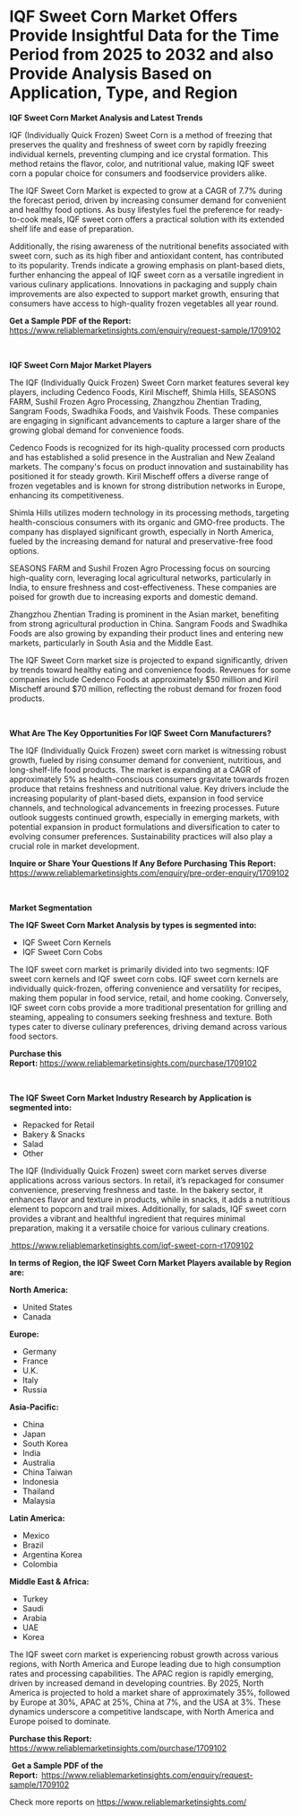 <p><h1>IQF Sweet Corn Market Offers Provide Insightful Data for the Time Period from 2025 to 2032 and also Provide Analysis Based on Application, Type, and Region</h1></p><p><strong>IQF Sweet Corn Market Analysis and Latest Trends</strong></p>
<p><p>IQF (Individually Quick Frozen) Sweet Corn is a method of freezing that preserves the quality and freshness of sweet corn by rapidly freezing individual kernels, preventing clumping and ice crystal formation. This method retains the flavor, color, and nutritional value, making IQF sweet corn a popular choice for consumers and foodservice providers alike.</p><p>The IQF Sweet Corn Market is expected to grow at a CAGR of 7.7% during the forecast period, driven by increasing consumer demand for convenient and healthy food options. As busy lifestyles fuel the preference for ready-to-cook meals, IQF sweet corn offers a practical solution with its extended shelf life and ease of preparation. </p><p>Additionally, the rising awareness of the nutritional benefits associated with sweet corn, such as its high fiber and antioxidant content, has contributed to its popularity. Trends indicate a growing emphasis on plant-based diets, further enhancing the appeal of IQF sweet corn as a versatile ingredient in various culinary applications. Innovations in packaging and supply chain improvements are also expected to support market growth, ensuring that consumers have access to high-quality frozen vegetables all year round.</p></p>
<p><strong>Get a Sample PDF of the Report:&nbsp;</strong> <a href="https://www.reliablemarketinsights.com/enquiry/request-sample/1709102?utm_campaign=2271&utm_medium=2&utm_source=Github&utm_content=ia&utm_term=28022025&utm_id=iqf-sweet-corn">https://www.reliablemarketinsights.com/enquiry/request-sample/1709102</a></p>
<p>&nbsp;</p>
<p><strong>IQF Sweet Corn Major Market Players</strong></p>
<p><p>The IQF (Individually Quick Frozen) Sweet Corn market features several key players, including Cedenco Foods, Kiril Mischeff, Shimla Hills, SEASONS FARM, Sushil Frozen Agro Processing, Zhangzhou Zhentian Trading, Sangram Foods, Swadhika Foods, and Vaishvik Foods. These companies are engaging in significant advancements to capture a larger share of the growing global demand for convenience foods.</p><p>Cedenco Foods is recognized for its high-quality processed corn products and has established a solid presence in the Australian and New Zealand markets. The company's focus on product innovation and sustainability has positioned it for steady growth. Kiril Mischeff offers a diverse range of frozen vegetables and is known for strong distribution networks in Europe, enhancing its competitiveness.</p><p>Shimla Hills utilizes modern technology in its processing methods, targeting health-conscious consumers with its organic and GMO-free products. The company has displayed significant growth, especially in North America, fueled by the increasing demand for natural and preservative-free food options.</p><p>SEASONS FARM and Sushil Frozen Agro Processing focus on sourcing high-quality corn, leveraging local agricultural networks, particularly in India, to ensure freshness and cost-effectiveness. These companies are poised for growth due to increasing exports and domestic demand.</p><p>Zhangzhou Zhentian Trading is prominent in the Asian market, benefiting from strong agricultural production in China. Sangram Foods and Swadhika Foods are also growing by expanding their product lines and entering new markets, particularly in South Asia and the Middle East.</p><p>The IQF Sweet Corn market size is projected to expand significantly, driven by trends toward healthy eating and convenience foods. Revenues for some companies include Cedenco Foods at approximately $50 million and Kiril Mischeff around $70 million, reflecting the robust demand for frozen food products.</p></p>
<p>&nbsp;</p>
<p><strong>What Are The Key Opportunities For IQF Sweet Corn Manufacturers?</strong></p>
<p><p>The IQF (Individually Quick Frozen) sweet corn market is witnessing robust growth, fueled by rising consumer demand for convenient, nutritious, and long-shelf-life food products. The market is expanding at a CAGR of approximately 5% as health-conscious consumers gravitate towards frozen produce that retains freshness and nutritional value. Key drivers include the increasing popularity of plant-based diets, expansion in food service channels, and technological advancements in freezing processes. Future outlook suggests continued growth, especially in emerging markets, with potential expansion in product formulations and diversification to cater to evolving consumer preferences. Sustainability practices will also play a crucial role in market development.</p></p>
<p><strong>Inquire or Share Your Questions If Any Before Purchasing This Report:</strong> <a href="https://www.reliablemarketinsights.com/enquiry/pre-order-enquiry/1709102?utm_campaign=2271&utm_medium=2&utm_source=Github&utm_content=ia&utm_term=28022025&utm_id=iqf-sweet-corn">https://www.reliablemarketinsights.com/enquiry/pre-order-enquiry/1709102</a></p>
<p>&nbsp;</p>
<p><strong>Market Segmentation</strong></p>
<p><strong>The IQF Sweet Corn Market Analysis by types is segmented into:</strong></p>
<p><ul><li>IQF Sweet Corn Kernels</li><li>IQF Sweet Corn Cobs</li></ul></p>
<p><p>The IQF sweet corn market is primarily divided into two segments: IQF sweet corn kernels and IQF sweet corn cobs. IQF sweet corn kernels are individually quick-frozen, offering convenience and versatility for recipes, making them popular in food service, retail, and home cooking. Conversely, IQF sweet corn cobs provide a more traditional presentation for grilling and steaming, appealing to consumers seeking freshness and texture. Both types cater to diverse culinary preferences, driving demand across various food sectors.</p></p>
<p><strong>Purchase this Report:&nbsp;</strong><a href="https://www.reliablemarketinsights.com/purchase/1709102?utm_campaign=2271&utm_medium=2&utm_source=Github&utm_content=ia&utm_term=28022025&utm_id=iqf-sweet-corn">https://www.reliablemarketinsights.com/purchase/1709102</a></p>
<p>&nbsp;</p>
<p><strong>The IQF Sweet Corn Market Industry Research by Application is segmented into:</strong></p>
<p><ul><li>Repacked for Retail</li><li>Bakery & Snacks</li><li>Salad</li><li>Other</li></ul></p>
<p><p>The IQF (Individually Quick Frozen) sweet corn market serves diverse applications across various sectors. In retail, it’s repackaged for consumer convenience, preserving freshness and taste. In the bakery sector, it enhances flavor and texture in products, while in snacks, it adds a nutritious element to popcorn and trail mixes. Additionally, for salads, IQF sweet corn provides a vibrant and healthful ingredient that requires minimal preparation, making it a versatile choice for various culinary creations.</p></p>
<p><a href="https://www.reliablemarketinsights.com/iqf-sweet-corn-r1709102?utm_campaign=2271&utm_medium=2&utm_source=Github&utm_content=ia&utm_term=28022025&utm_id=iqf-sweet-corn">&nbsp;https://www.reliablemarketinsights.com/iqf-sweet-corn-r1709102</a></p>
<p><strong>In terms of Region, the IQF Sweet Corn Market Players available by Region are:</strong></p>
<p>
    <p> <strong> North America: </strong>
        <ul>
            <li>United States</li>
            <li>Canada</li>
        </ul>
        </p> 
    <p> <strong> Europe: </strong>
        <ul>
            <li>Germany</li>
            <li>France</li>
            <li>U.K.</li>
            <li>Italy</li>
            <li>Russia</li>
        </ul>
        </p> 
    <p> <strong> Asia-Pacific: </strong>
        <ul>
            <li>China</li>
            <li>Japan</li>
            <li>South Korea</li>
            <li>India</li>
            <li>Australia</li>
            <li>China Taiwan</li>
            <li>Indonesia</li>
            <li>Thailand</li>
            <li>Malaysia</li>
        </ul>
        </p> 
    <p> <strong> Latin America: </strong>
        <ul>
            <li>Mexico</li>
            <li>Brazil</li>
            <li>Argentina Korea</li>
            <li>Colombia</li>
        </ul>
        </p> 
    <p> <strong> Middle East & Africa: </strong>
        <ul>
            <li>Turkey</li>
            <li>Saudi</li>
            <li>Arabia</li>
            <li>UAE</li>
            <li>Korea</li>
        </ul>
    </p>
    </p>
<p><p>The IQF sweet corn market is experiencing robust growth across various regions, with North America and Europe leading due to high consumption rates and processing capabilities. The APAC region is rapidly emerging, driven by increased demand in developing countries. By 2025, North America is projected to hold a market share of approximately 35%, followed by Europe at 30%, APAC at 25%, China at 7%, and the USA at 3%. These dynamics underscore a competitive landscape, with North America and Europe poised to dominate.</p></p>
<p><strong>Purchase this Report: </strong><a href="https://www.reliablemarketinsights.com/purchase/1709102?utm_campaign=2271&utm_medium=2&utm_source=Github&utm_content=ia&utm_term=28022025&utm_id=iqf-sweet-corn">https://www.reliablemarketinsights.com/purchase/1709102</a></p>
<p>&nbsp;<strong>Get a Sample PDF of the Report:&nbsp;&nbsp;</strong><a href="https://www.reliablemarketinsights.com/enquiry/request-sample/1709102?utm_campaign=2271&utm_medium=2&utm_source=Github&utm_content=ia&utm_term=28022025&utm_id=iqf-sweet-corn">https://www.reliablemarketinsights.com/enquiry/request-sample/1709102</a></p>
<p><strong></strong></p>
<p>Check more reports on <a href="https://www.reliablemarketinsights.com/?utm_campaign=2271&utm_medium=2&utm_source=Github&utm_content=ia&utm_term=28022025&utm_id=iqf-sweet-corn">https://www.reliablemarketinsights.com/</a></p>